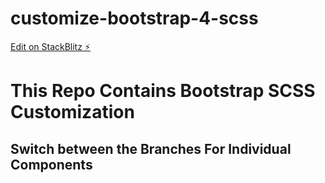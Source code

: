 # customize-bootstrap-4-scss

[Edit on StackBlitz ⚡️](https://stackblitz.com/edit/customize-bootstrap-4-scss)


# This Repo Contains Bootstrap SCSS Customization

## Switch between the Branches For Individual Components
